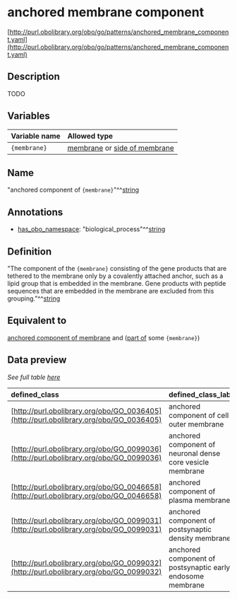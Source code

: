 # anchored membrane component

[http://purl.obolibrary.org/obo/go/patterns/anchored_membrane_component.yaml](http://purl.obolibrary.org/obo/go/patterns/anchored_membrane_component.yaml)

## Description

TODO




## Variables

| Variable name | Allowed type |
|:--------------|:-------------|
| `{membrane}` | [membrane](http://purl.obolibrary.org/obo/GO_0016020) or [side of membrane](http://purl.obolibrary.org/obo/GO_0098552) |

## Name

"anchored component of `{membrane}`"^^[string](http://www.w3.org/2001/XMLSchema#string)

## Annotations

- [has_obo_namespace](http://www.geneontology.org/formats/oboInOwl#hasOBONamespace): "biological_process"^^[string](http://www.w3.org/2001/XMLSchema#string)

## Definition

"The component of the `{membrane}` consisting of the gene products that are tethered to the membrane only by a covalently attached anchor, such as a lipid group that is embedded in the membrane. Gene products with peptide sequences that are embedded in the membrane are excluded from this grouping."^^[string](http://www.w3.org/2001/XMLSchema#string)

## Equivalent to

[anchored component of membrane](http://purl.obolibrary.org/obo/GO_0031225)  and ([part of](http://purl.obolibrary.org/obo/BFO_0000050) some `{membrane}`)







## Data preview

*See full table [here](https://github.com/geneontology/go-ontology/tree/master/src/design_patterns/anchored_membrane_component.tsv)*

| defined_class | defined_class_label | membrane | membrane_label |
|:--|:--|:--|:--|
| [http://purl.obolibrary.org/obo/GO_0036405](http://purl.obolibrary.org/obo/GO_0036405) | anchored component of cell outer membrane | [http://purl.obolibrary.org/obo/GO_0009279](http://purl.obolibrary.org/obo/GO_0009279) | cell outer membrane |
| [http://purl.obolibrary.org/obo/GO_0099036](http://purl.obolibrary.org/obo/GO_0099036) | anchored component of neuronal dense core vesicle membrane | [http://purl.obolibrary.org/obo/GO_0099012](http://purl.obolibrary.org/obo/GO_0099012) | neuronal dense core vesicle membrane |
| [http://purl.obolibrary.org/obo/GO_0046658](http://purl.obolibrary.org/obo/GO_0046658) | anchored component of plasma membrane | [http://purl.obolibrary.org/obo/GO_0005886](http://purl.obolibrary.org/obo/GO_0005886) | plasma membrane |
| [http://purl.obolibrary.org/obo/GO_0099031](http://purl.obolibrary.org/obo/GO_0099031) | anchored component of postsynaptic density membrane | [http://purl.obolibrary.org/obo/GO_0098839](http://purl.obolibrary.org/obo/GO_0098839) | postsynaptic density membrane |
| [http://purl.obolibrary.org/obo/GO_0099032](http://purl.obolibrary.org/obo/GO_0099032) | anchored component of postsynaptic early endosome membrane | [http://purl.obolibrary.org/obo/GO_0098896](http://purl.obolibrary.org/obo/GO_0098896) | postsynaptic early endosome membrane |

